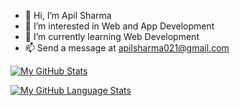 - 👋 Hi, I’m Apil Sharma
- 👀 I’m interested in Web and App Development 
- 🌱 I’m currently learning Web Development
- 📫 Send a message at apilsharma021@gmail.com 

<!---
apilsrm/apilsrm is a ✨ special ✨ repository because its `README.md` (this file) appears on your GitHub profile.
You can click the Preview link to take a look at your changes.
--->

[![My GitHub Stats](https://github-readme-stats.vercel.app/api/?username=apilsrm&count_private=true&theme=tokyonight&showicons=true)]()

[![My GitHub Language Stats](https://github-readme-stats.vercel.app/api/top-langs/?username=apilsrm&langs_count=5&theme=tokyonight)]()
